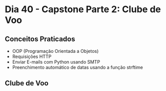 # Dia 40 - Capstone Parte 2: Clube de Voo

## Conceitos Praticados

* OOP (Programação Orientada a Objetos)
* Requisições HTTP
* Enviar E-mails com Python usando SMTP
* Preenchimento automático de datas usando a função strftime

## Clube de Voo
